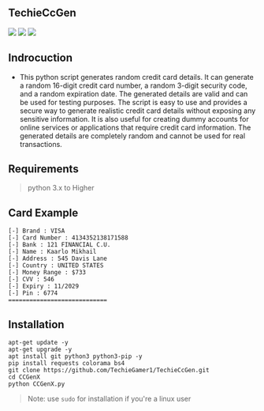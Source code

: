 ## TechieCcGen

<a href="https://youtube.com/@techiegamer007"><img src="https://img.shields.io/badge/YouTube-FF0000?style=for-the-badge&logo=youtube&logoColor=white"></a>
<a href="https://www.instagram.com/dhruv_choudhary_08/"> <img src="https://img.shields.io/badge/Instagram-E4405F?style=for-the-badge&logo=instagram&logoColor=white"></a>
<a href="https://Telegram.me/TechieGamer" > <img src="https://img.shields.io/badge/Telegram-1DA1F2?style=for-the-badge&logo=Telegram&logoColor=white"> </a>

## Indrocuction

+ This python script generates random credit card details. It can generate a random 16-digit credit card number, a random 3-digit security code, and a random expiration date. The generated details are valid and can be used for testing purposes. The script is easy to use and provides a secure way to generate realistic credit card details without exposing any sensitive information. It is also useful for creating dummy accounts for online services or applications that require credit card information. The generated details are completely random and cannot be used for real transactions.

## Requirements

> python 3.x to Higher 

## Card Example

```
[-] Brand : VISA                                                                         
[-] Card Number : 4134352138171588                                                       
[-] Bank : 121 FINANCIAL C.U.                                                                  
[-] Name : Kaarlo Mikhail                                                                             
[-] Address : 545 Davis Lane                                                                          
[-] Country : UNITED STATES                                                                                    
[-] Money Range : $733                                                                                         
[-] CVV : 546                                                                                                  
[-] Expiry : 11/2029                                                                                                                 
[-] Pin : 6774                                                                                                                       
============================  
```

## Installation

```
apt-get update -y
apt-get upgrade -y
apt install git python3 python3-pip -y
pip install requests colorama bs4
git clone https://github.com/TechieGamer1/TechieCcGen.git
cd CCGenX
python CCGenX.py

```

> Note: use ` sudo ` for installation if you're a linux user


